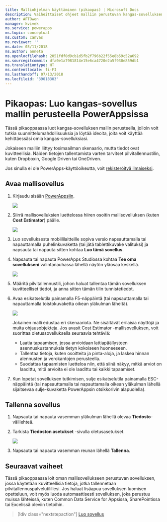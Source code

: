```yaml
---
title: Malliohjelman käyttäminen (pikaopas) | Microsoft Docs
description: Vaiheittaiset ohjeet malliin perustuvan kangas-sovelluksen luomiseen PowerAppsissa
author: AFTOwen
manager: kvivek
ms.service: powerapps
ms.topic: conceptual
ms.custom: canvas
ms.reviewer: ''
ms.date: 03/11/2018
ms.author: anneta
ms.openlocfilehash: 2051fdf0d9cb1d5fb2f796b22f55e8b59c52a692
ms.sourcegitcommit: dfa0e1a7981814e15e6ca4720e2a5f930e859db1
ms.translationtype: HT
ms.contentlocale: fi-FI
ms.lasthandoff: 07/13/2018
ms.locfileid: "39018303"
---
```

# <a name="quickstart-create-a-canvas-app-from-a-sample-in-powerapps"></a>Pikaopas: Luo kangas-sovellus mallin perusteella PowerAppsissa
Tässä pikaoppaassa luot kangas-sovelluksen mallin perusteella, jolloin voit tutkia suunnittelumahdollisuuksia ja löytää ideoita, joita voit käyttää kehittäessäsi omia kangas-sovelluksiasi.

Jokaiseen malliin liittyy tosimaailman skenaario, mutta tiedot ovat kuvitteellisia. Näiden tietojen tallentamista varten tarvitset pilvitallennustilin, kuten Dropboxin, Google Driven tai OneDriven.

Jos sinulla ei ole PowerApps-käyttöoikeutta, voit [rekisteröityä ilmaiseksi](../signup-for-powerapps.md).

## <a name="open-a-sample-app"></a>Avaa mallisovellus
1. Kirjaudu sisään [PowerAppsiin](https://web.powerapps.com).

    ![](./media/open-and-run-a-sample-app/sign-in.png)

1. Siirrä mallisovelluksien luettelossa hiiren osoitin mallisovelluksen (kuten **Cost Estimator**) päälle.

    ![](./media/open-and-run-a-sample-app/sample-tile.png)

1. Luo sovelluksesta mobiililaitteille sopiva versio napsauttamalla tai napauttamalla puhelinkuvaketta (tai jätä tablettikuvake valituksi) ja napsauta tai napauta sitten kohtaa **Luo tämä sovellus**.

1. Napsauta tai napauta PowerApps Studiossa kohtaa **Tee oma sovellukseni** valintanauhassa lähellä näytön yläosaa keskellä.

    ![](./media/open-and-run-a-sample-app/banner.png)

1. Määritä pilvitallennustili, johon haluat tallentaa tämän sovelluksen kuvitteelliset tiedot, ja anna sitten tämän tilin tunnistetiedot.

1. Avaa esikatselutila painamalla F5-näppäintä (tai napsauttamalla tai napauttamalla toistokuvaketta oikean yläkulman läheltä).

    ![](./media/open-and-run-a-sample-app/open-preview.png)

    Jokainen malli edustaa eri skenaariota. Ne sisältävät erilaisia näyttöjä ja muita ohjausobjekteja. Jos avasit Cost Estimator -mallisovelluksen, voit suorittaa oletussovelluksella seuraavia tehtäviä:

    - Laatia tapaamisen, jossa arvioidaan lattiapäällysteen asennuskustannuksia tietyn kokoiseen huoneeseen.
    - Tallentaa tietoja, kuten osoitteita ja pinta-aloja, ja laskea hinnan alennusten ja verokantojen perusteella.
    - Suodattaa tapaamisten luetteloa niin, että siinä näkyy, mitkä arviot on laadittu, mitä arvioita ei ole laadittu tai kaikki tapaamiset.
    
1. Kun lopetat sovelluksen tutkimisen, sulje esikatselutila painamalla ESC-näppäintä (tai napsauttamalla tai napauttamalla oikean yläkulman lähellä sijaitsevaa sulje-kuvaketta PowerAppsin otsikkorivin alapuolella).

## <a name="save-the-app"></a>Tallenna sovellus
1. Napsauta tai napauta vasemman yläkulman lähellä olevaa **Tiedosto**-välilehteä.

1. Tarkista **Tiedoston asetukset** -sivulla oletusasetukset.

    ![](./media/open-and-run-a-sample-app/app-settings.png)

1. Napsauta tai napauta vasemman reunan lähellä **Tallenna**. 

## <a name="next-steps"></a>Seuraavat vaiheet
Tässä pikaoppaassa loit oman mallisovellukseen perustuvan sovelluksen, jossa käytetään kuvitteellisia tietoja, jotka tallennetaan pilvitallennuspalvelutilillesi. Jos haluat lisäapua sovelluksen luomisen opetteluun, voit myös luoda automaattisesti sovelluksen, joka perustuu muissa lähteissä, kuten Common Data Service for Appsissa, SharePointissa tai Excelissä oleviin tietoihin.

> [!div class="nextstepaction"]
> [Luo sovellus](data-platform-create-app.md)